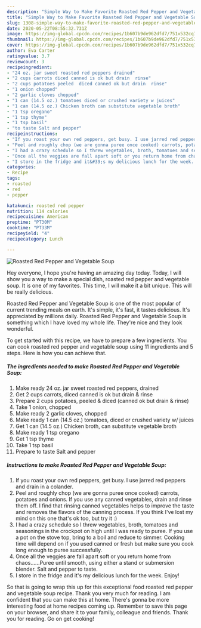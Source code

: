 ```yaml
---
description: "Simple Way to Make Favorite Roasted Red Pepper and Vegetable Soup"
title: "Simple Way to Make Favorite Roasted Red Pepper and Vegetable Soup"
slug: 1308-simple-way-to-make-favorite-roasted-red-pepper-and-vegetable-soup
date: 2020-05-22T08:55:32.731Z
image: https://img-global.cpcdn.com/recipes/1b607b9de962dfd7/751x532cq70/roasted-red-pepper-and-vegetable-soup-recipe-main-photo.jpg
thumbnail: https://img-global.cpcdn.com/recipes/1b607b9de962dfd7/751x532cq70/roasted-red-pepper-and-vegetable-soup-recipe-main-photo.jpg
cover: https://img-global.cpcdn.com/recipes/1b607b9de962dfd7/751x532cq70/roasted-red-pepper-and-vegetable-soup-recipe-main-photo.jpg
author: Eva Carter
ratingvalue: 3.7
reviewcount: 3
recipeingredient:
- "24 oz. jar sweet roasted red peppers drained"
- "2 cups carrots diced canned is ok but drain  rinse"
- "2 cups potatoes peeled  diced canned ok but drain  rinse"
- "1 onion chopped"
- "2 garlic cloves chopped"
- "1 can (14.5 oz.) tomatoes diced or crushed variety w juices"
- "1 can (14.5 oz.) Chicken broth can substitute vegetable broth"
- "1 tsp oregano"
- "1 tsp thyme"
- "1 tsp basil"
- "to taste Salt and pepper"
recipeinstructions:
- "If you roast your own red peppers, get busy. I use jarred red peppers and drain in a colander."
- "Peel and roughly chop (we are gonna puree once cooked) carrots, potatoes and onions. If you use any canned vegetables, drain and rinse them off. I find that rinsing canned vegetables helps to improve the taste and removes the flavors of the canning process. If you think I&#39;ve lost my mind on this one that&#39;s ok too, but try it :)"
- "I had a crazy schedule so I threw vegetables, broth, tomatoes and seasonings in the crockpot on high until I was ready to puree. If you use a pot on the stove top, bring to a boil and reduce to simmer. Cooking time will depend on if you used canned or fresh but make sure you cook long enough to puree successfully."
- "Once all the veggies are fall apart soft or you return home from chaos......Puree until smooth, using either a stand or submersion blender. Salt and pepper to taste."
- "I store in the fridge and it&#39;s my delicious lunch for the week. Enjoy!"
categories:
- Recipe
tags:
- roasted
- red
- pepper

katakunci: roasted red pepper 
nutrition: 114 calories
recipecuisine: American
preptime: "PT30M"
cooktime: "PT33M"
recipeyield: "4"
recipecategory: Lunch

---
```



![Roasted Red Pepper and Vegetable Soup](https://img-global.cpcdn.com/recipes/1b607b9de962dfd7/751x532cq70/roasted-red-pepper-and-vegetable-soup-recipe-main-photo.jpg)

Hey everyone, I hope you're having an amazing day today. Today, I will show you a way to make a special dish, roasted red pepper and vegetable soup. It is one of my favorites. This time, I will make it a bit unique. This will be really delicious.

Roasted Red Pepper and Vegetable Soup is one of the most popular of current trending meals on earth. It's simple, it's fast, it tastes delicious. It's appreciated by millions daily. Roasted Red Pepper and Vegetable Soup is something which I have loved my whole life. They're nice and they look wonderful.




To get started with this recipe, we have to prepare a few ingredients. You can cook roasted red pepper and vegetable soup using 11 ingredients and 5 steps. Here is how you can achieve that.

<!--inarticleads1-->

##### The ingredients needed to make Roasted Red Pepper and Vegetable Soup:

1. Make ready 24 oz. jar sweet roasted red peppers, drained
1. Get 2 cups carrots, diced canned is ok but drain &amp; rinse
1. Prepare 2 cups potatoes, peeled &amp; diced (canned ok but drain &amp; rinse)
1. Take 1 onion, chopped
1. Make ready 2 garlic cloves, chopped
1. Make ready 1 can (14.5 oz.) tomatoes, diced or crushed variety w/ juices
1. Get 1 can (14.5 oz.) Chicken broth, can substitute vegetable broth
1. Make ready 1 tsp oregano
1. Get 1 tsp thyme
1. Take 1 tsp basil
1. Prepare to taste Salt and pepper




<!--inarticleads2-->

##### Instructions to make Roasted Red Pepper and Vegetable Soup:

1. If you roast your own red peppers, get busy. I use jarred red peppers and drain in a colander.
1. Peel and roughly chop (we are gonna puree once cooked) carrots, potatoes and onions. If you use any canned vegetables, drain and rinse them off. I find that rinsing canned vegetables helps to improve the taste and removes the flavors of the canning process. If you think I&#39;ve lost my mind on this one that&#39;s ok too, but try it :)
1. I had a crazy schedule so I threw vegetables, broth, tomatoes and seasonings in the crockpot on high until I was ready to puree. If you use a pot on the stove top, bring to a boil and reduce to simmer. Cooking time will depend on if you used canned or fresh but make sure you cook long enough to puree successfully.
1. Once all the veggies are fall apart soft or you return home from chaos......Puree until smooth, using either a stand or submersion blender. Salt and pepper to taste.
1. I store in the fridge and it&#39;s my delicious lunch for the week. Enjoy!




So that is going to wrap this up for this exceptional food roasted red pepper and vegetable soup recipe. Thank you very much for reading. I am confident that you can make this at home. There's gonna be more interesting food at home recipes coming up. Remember to save this page on your browser, and share it to your family, colleague and friends. Thank you for reading. Go on get cooking!
